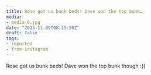 ```yaml
---
title: Rose got us bunk beds! Dave won the top bunk…
media:
- media-0.jpg
date: "2013-11-09T08:15:50Z"
draft: false
tags:
- imported
- from-instagram
---
```

Rose got us bunk beds\! Dave won the top bunk though :\(\(

